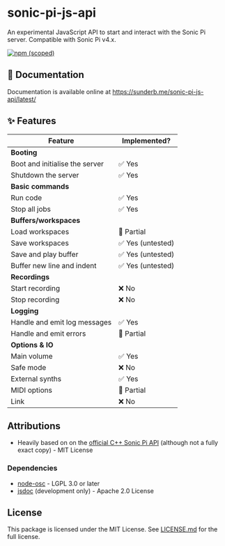 # sonic-pi-js-api
An experimental JavaScript API to start and interact with the Sonic Pi server. Compatible with Sonic Pi v4.x.

[![npm (scoped)](https://img.shields.io/npm/v/@sunderb/sonic-pi-js-api)](https://www.npmjs.com/package/@sunderb/sonic-pi-js-api)


## 📖 Documentation
Documentation is available online at https://sunderb.me/sonic-pi-js-api/latest/


## ✨ Features
| Feature | Implemented? |
| --- | --- |
| **Booting** | |
| Boot and initialise the server    | ✅ Yes | 
| Shutdown the server               | ✅ Yes | 
| **Basic commands** |  |
| Run code                          | ✅ Yes | 
| Stop all jobs                     | ✅ Yes |
| **Buffers/workspaces** | | 
| Load workspaces                   | 🚧 Partial |
| Save workspaces                   | ✅ Yes (untested) | 
| Save and play buffer              | ✅ Yes (untested) | 
| Buffer new line and indent        | ✅ Yes (untested) |
| **Recordings** | |
| Start recording                   | ❌ No |
| Stop recording                    | ❌ No |
| **Logging** | |
| Handle and emit log messages      | ✅ Yes | 
| Handle and emit errors            | 🚧 Partial |
| **Options & IO** | |
| Main volume                       | ✅ Yes |
| Safe mode                         | ❌ No |
| External synths                   | ✅ Yes |
| MIDI options                      | 🚧 Partial |
| Link                              | ❌ No |

## Attributions
* Heavily based on on the [official C++ Sonic Pi API](https://github.com/sonic-pi-net/sonic-pi/tree/dev/app/api) (although not a fully exact copy) - MIT License

### Dependencies
* [node-osc](https://github.com/MylesBorins/node-osc) - LGPL 3.0 or later
* [jsdoc](https://github.com/jsdoc/jsdoc) (development only) - Apache 2.0 License

## License
This package is licensed under the MIT License. See [LICENSE.md](LICENSE.md) for the full license.
